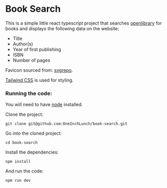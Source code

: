 # Book Search

This is a simple little react typescript project that searches [openlibrary](https://openlibrary.org) for books and displays the following data on the website:

- Title
- Author(s)
- Year of first publishing
- ISBN
- Number of pages

Favicon sourced from: [svgrepo](https://www.svgrepo.com/svg/513272/book-closed).

[Tailwind CSS](https://tailwindcss.com/) is used for styling.

### Running the code:
You will need to have [node](https://nodejs.org/en) installed.

Clone the project:

```
git clone git@github.com:OneInchLunch/book-search.git
```

Go into the cloned project:
```
cd book-search
```

Install the dependencies:
```
npm install
```

And run the code:
```
npm run dev
```
